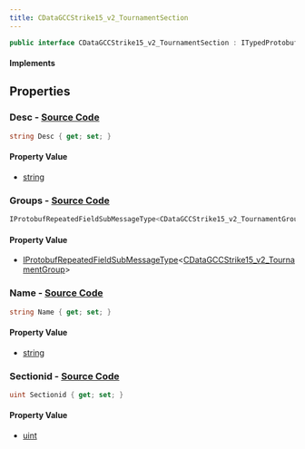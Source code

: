 ```yaml
---
title: CDataGCCStrike15_v2_TournamentSection
---
```


```csharp
public interface CDataGCCStrike15_v2_TournamentSection : ITypedProtobuf<CDataGCCStrike15_v2_TournamentSection>, INativeHandle
```

#### Implements

## Properties

### **Desc** - [Source Code](https://github.com/swiftly-solution/swiftlys2/blob/main/managed/src/SwiftlyS2.Generated/Protobufs/Interfaces/CDataGCCStrike15_v2_TournamentSection.cs#L19)

```csharp
string Desc { get; set; }
```

#### Property Value

- [string](https://learn.microsoft.com/dotnet/api/system.string)

### **Groups** - [Source Code](https://github.com/swiftly-solution/swiftlys2/blob/main/managed/src/SwiftlyS2.Generated/Protobufs/Interfaces/CDataGCCStrike15_v2_TournamentSection.cs#L22)

```csharp
IProtobufRepeatedFieldSubMessageType<CDataGCCStrike15_v2_TournamentGroup> Groups { get; }
```

#### Property Value

- [IProtobufRepeatedFieldSubMessageType](/docs/api/shared/netmessages/iprotobufrepeatedfieldsubmessagetype-1)<[CDataGCCStrike15_v2_TournamentGroup](/docs/api/shared/protobufdefinitions/cdatagccstrike15_v2_tournamentgroup)>

### **Name** - [Source Code](https://github.com/swiftly-solution/swiftlys2/blob/main/managed/src/SwiftlyS2.Generated/Protobufs/Interfaces/CDataGCCStrike15_v2_TournamentSection.cs#L16)

```csharp
string Name { get; set; }
```

#### Property Value

- [string](https://learn.microsoft.com/dotnet/api/system.string)

### **Sectionid** - [Source Code](https://github.com/swiftly-solution/swiftlys2/blob/main/managed/src/SwiftlyS2.Generated/Protobufs/Interfaces/CDataGCCStrike15_v2_TournamentSection.cs#L13)

```csharp
uint Sectionid { get; set; }
```

#### Property Value

- [uint](https://learn.microsoft.com/dotnet/api/system.uint32)

